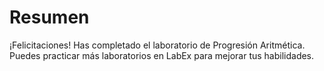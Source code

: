 # Resumen

¡Felicitaciones! Has completado el laboratorio de Progresión Aritmética. Puedes practicar más laboratorios en LabEx para mejorar tus habilidades.
